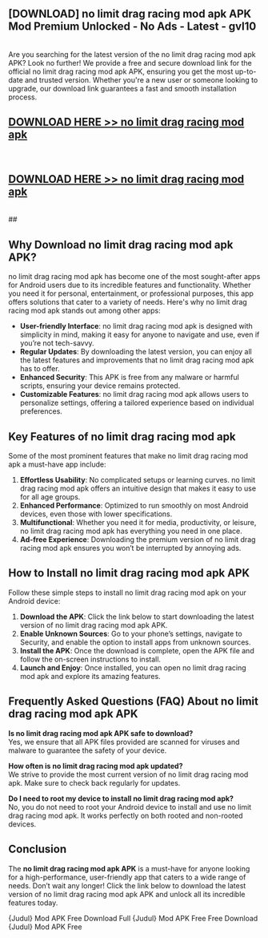 ## [DOWNLOAD] no limit drag racing mod apk APK Mod  Premium Unlocked - No Ads - Latest - gvl10 <br>
<br>
Are you searching for the latest version of the no limit drag racing mod apk APK? Look no further! We provide a free and secure download link for the official no limit drag racing mod apk APK, ensuring you get the most up-to-date and trusted version. Whether you're a new user or someone looking to upgrade, our download link guarantees a fast and smooth installation process.


## [DOWNLOAD HERE >> no limit drag racing mod apk](http://leaked.freeplayer.one?title=no_limit_drag_racing_mod_apk&ref=06)
  <br>

## [DOWNLOAD HERE >> no limit drag racing mod apk](http://leaked.freeplayer.one?title=no_limit_drag_racing_mod_apk&ref=06)
  <br>
  ##



## Why Download no limit drag racing mod apk APK?

no limit drag racing mod apk has become one of the most sought-after apps for Android users due to its incredible features and functionality. Whether you need it for personal, entertainment, or professional purposes, this app offers solutions that cater to a variety of needs. Here's why no limit drag racing mod apk stands out among other apps:

- **User-friendly Interface**: no limit drag racing mod apk is designed with simplicity in mind, making it easy for anyone to navigate and use, even if you’re not tech-savvy.
- **Regular Updates**: By downloading the latest version, you can enjoy all the latest features and improvements that no limit drag racing mod apk has to offer.
- **Enhanced Security**: This APK is free from any malware or harmful scripts, ensuring your device remains protected.
- **Customizable Features**: no limit drag racing mod apk allows users to personalize settings, offering a tailored experience based on individual preferences.

## Key Features of no limit drag racing mod apk

Some of the most prominent features that make no limit drag racing mod apk a must-have app include:

1. **Effortless Usability**: No complicated setups or learning curves. no limit drag racing mod apk offers an intuitive design that makes it easy to use for all age groups.
2. **Enhanced Performance**: Optimized to run smoothly on most Android devices, even those with lower specifications.
3. **Multifunctional**: Whether you need it for media, productivity, or leisure, no limit drag racing mod apk has everything you need in one place.
4. **Ad-free Experience**: Downloading the premium version of no limit drag racing mod apk ensures you won’t be interrupted by annoying ads.

## How to Install no limit drag racing mod apk APK

Follow these simple steps to install no limit drag racing mod apk on your Android device:

1. **Download the APK**: Click the link below to start downloading the latest version of no limit drag racing mod apk APK.
2. **Enable Unknown Sources**: Go to your phone’s settings, navigate to Security, and enable the option to install apps from unknown sources.
3. **Install the APK**: Once the download is complete, open the APK file and follow the on-screen instructions to install.
4. **Launch and Enjoy**: Once installed, you can open no limit drag racing mod apk and explore its amazing features.

## Frequently Asked Questions (FAQ) About no limit drag racing mod apk APK

**Is no limit drag racing mod apk APK safe to download?**  
Yes, we ensure that all APK files provided are scanned for viruses and malware to guarantee the safety of your device.

**How often is no limit drag racing mod apk updated?**  
We strive to provide the most current version of no limit drag racing mod apk. Make sure to check back regularly for updates.

**Do I need to root my device to install no limit drag racing mod apk?**  
No, you do not need to root your Android device to install and use no limit drag racing mod apk. It works perfectly on both rooted and non-rooted devices.

## Conclusion

The **no limit drag racing mod apk APK** is a must-have for anyone looking for a high-performance, user-friendly app that caters to a wide range of needs. Don’t wait any longer! Click the link below to download the latest version of no limit drag racing mod apk APK and unlock all its incredible features today.

{Judul} Mod APK Free
Download Full {Judul} Mod APK Free
Free Download {Judul} Mod APK Free

